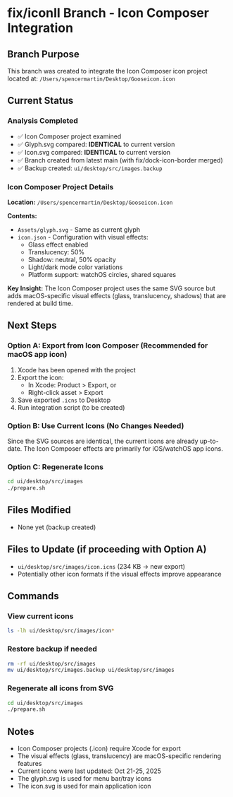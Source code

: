 # fix/iconII Branch - Icon Composer Integration

## Branch Purpose
This branch was created to integrate the Icon Composer icon project located at:
`/Users/spencermartin/Desktop/Gooseicon.icon`

## Current Status

### Analysis Completed
- ✅ Icon Composer project examined
- ✅ Glyph.svg compared: **IDENTICAL** to current version
- ✅ Icon.svg compared: **IDENTICAL** to current version  
- ✅ Branch created from latest main (with fix/dock-icon-border merged)
- ✅ Backup created: `ui/desktop/src/images.backup`

### Icon Composer Project Details

**Location:** `/Users/spencermartin/Desktop/Gooseicon.icon`

**Contents:**
- `Assets/glyph.svg` - Same as current glyph
- `icon.json` - Configuration with visual effects:
  - Glass effect enabled
  - Translucency: 50%
  - Shadow: neutral, 50% opacity
  - Light/dark mode color variations
  - Platform support: watchOS circles, shared squares

**Key Insight:** The Icon Composer project uses the same SVG source but adds macOS-specific visual effects (glass, translucency, shadows) that are rendered at build time.

## Next Steps

### Option A: Export from Icon Composer (Recommended for macOS app icon)
1. Xcode has been opened with the project
2. Export the icon:
   - In Xcode: Product > Export, or
   - Right-click asset > Export
3. Save exported `.icns` to Desktop
4. Run integration script (to be created)

### Option B: Use Current Icons (No Changes Needed)
Since the SVG sources are identical, the current icons are already up-to-date. The Icon Composer effects are primarily for iOS/watchOS app icons.

### Option C: Regenerate Icons
```bash
cd ui/desktop/src/images
./prepare.sh
```

## Files Modified
- None yet (backup created)

## Files to Update (if proceeding with Option A)
- `ui/desktop/src/images/icon.icns` (234 KB → new export)
- Potentially other icon formats if the visual effects improve appearance

## Commands

### View current icons
```bash
ls -lh ui/desktop/src/images/icon*
```

### Restore backup if needed
```bash
rm -rf ui/desktop/src/images
mv ui/desktop/src/images.backup ui/desktop/src/images
```

### Regenerate all icons from SVG
```bash
cd ui/desktop/src/images
./prepare.sh
```

## Notes
- Icon Composer projects (.icon) require Xcode for export
- The visual effects (glass, translucency) are macOS-specific rendering features
- Current icons were last updated: Oct 21-25, 2025
- The glyph.svg is used for menu bar/tray icons
- The icon.svg is used for main application icon
